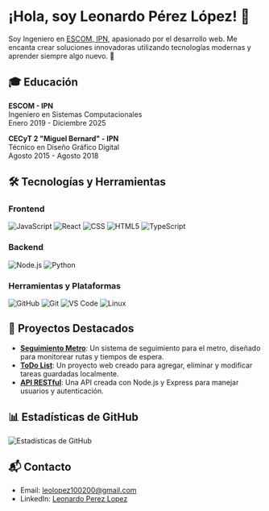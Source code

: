 # ¡Hola, soy Leonardo Pérez López! 👋

Soy Ingeniero en [ESCOM, IPN](https://www.escom.ipn.mx/), apasionado por el desarrollo web. Me encanta crear soluciones innovadoras utilizando tecnologías modernas y aprender siempre algo nuevo. 🚀

## 🎓 Educación
**ESCOM - IPN**  
Ingeniero en Sistemas Computacionales  
Enero 2019 - Diciembre 2025  

**CECyT 2 "Miguel Bernard" - IPN**  
Técnico en Diseño Gráfico Digital  
Agosto 2015 - Agosto 2018  

## 🛠️ Tecnologías y Herramientas

### Frontend
![JavaScript](https://img.shields.io/badge/JavaScript-yellow?logo=javascript)
![React](https://img.shields.io/badge/React-blue?logo=react)
![CSS](https://img.shields.io/badge/CSS-blue?logo=css3)
![HTML5](https://img.shields.io/badge/HTML5-orange?logo=html5)
![TypeScript](https://img.shields.io/badge/TypeScript-blue?logo=typescript)

### Backend
![Node.js](https://img.shields.io/badge/Node.js-green?logo=node.js)
![Python](https://img.shields.io/badge/Python-blue?logo=python)

### Herramientas y Plataformas
![GitHub](https://img.shields.io/badge/GitHub-black?logo=github)
![Git](https://img.shields.io/badge/Git-orange?logo=git)
![VS Code](https://img.shields.io/badge/VS_Code-blue?logo=visual-studio-code)
![Linux](https://img.shields.io/badge/Linux-black?logo=linux)

## 🚀 Proyectos Destacados

- [**Seguimiento Metro**](https://github.com/Leolopez520/Seguimiento-Metro): Un sistema de seguimiento para el metro, diseñado para monitorear rutas y tiempos de espera.
- [**ToDo List**](https://github.com/Leolopez520/ToDoIst): Un proyecto web creado para agregar, eliminar y modificar tareas guardadas localmente.
- [**API RESTful**](link_del_repositorio): Una API creada con Node.js y Express para manejar usuarios y autenticación.


## 📊 Estadísticas de GitHub

![Estadísticas de GitHub](https://github-readme-stats.vercel.app/api?username=leonardoperez&show_icons=true&hide_title=true&count_private=true)

## 📬 Contacto
- Email: [leolopez100200@gmail.com](mailto:leolopez100200@gmail.com)
- LinkedIn: [Leonardo Perez Lopez](https://www.linkedin.com/in/leolopezescom/)
